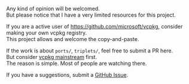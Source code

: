 
Any kind of opinion will be welcomed.  
But please notice that I have a very limited resources for this project.

If you are a active user of https://github.com/microsoft/vcpkg, consider making your own vcpkg registry.  
This project allows and welcome the copy-and-paste.

If the work is about `ports/`, `triplets/`, feel free to submit a PR here.  
But consider [vcpkg mainstream](https://github.com/microsoft/vcpkg) first.  
The reason is simple. Most of people are watching there.

If you have a suggestions, submit a [GitHub Issue](https://github.com/luncliff/vcpkg-registry/issues).
